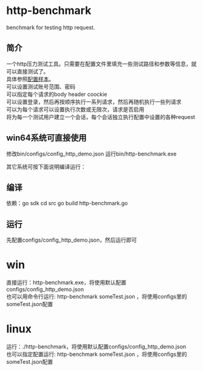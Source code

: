 # http-benchmark
benchmark for testing http request.

## 简介
  一个http压力测试工具。只需要在配置文件里填充一些测试路径和参数等信息，就可以直接测试了。<br>
具体参照<a href="https://github.com/guazike/http-benchmark/blob/master/src/configs/config_http_demo.json">配置样本</a>。<br>
可以设置测试账号范围、密码<br>
可以指定每个请求的body header coockie<br>
可以设置登录，然后再按顺序执行一系列请求，然后再随机执行一些列请求<br>
可以为每个请求可以设置执行次数或无限次，请求是否启用<br>
将为每一个测试用户建立一个会话，每个会话独立执行配置中设置的各种request<br>

## win64系统可直接使用
修改bin/configs/config_http_demo.json
运行bin/http-benchmark.exe

其它系统可按下面说明编译运行：

## 编译
依赖：go sdk
cd src
go build http-benchmark.go

## 运行
先配置configs/config_http_demo.json，然后运行即可

# win
直接运行：http-benchmark.exe，将使用默认配置configs/config_http_demo.json<br>
也可以用命令行运行: http-benchmark someTest.json ，将使用configs里的someTest.json配置

# linux
运行：./http-benchmark，将使用默认配置configs/config_http_demo.json<br>
也可以指定配置运行: http-benchmark someTest.json ，将使用configs里的someTest.json配置
